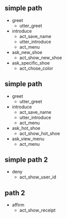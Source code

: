 ## simple path
* greet
  - utter_greet
* introduce
  - act_save_name
  - utter_introduce
  - act_menu
* ask_new_shoe
  - act_show_new_shoe
* ask_specific_shoe
  - act_chose_color
  
## simple path
* greet
  - utter_greet
* introduce
  - act_save_name
  - utter_introduce
  - act_menu
* ask_hot_shoe
  - act_show_hot_shoe
* ask_view_menu
  - act_menu
    
## simple path 2
* deny
  - act_show_user_id

## path 2
* affirm
  - act_show_receipt